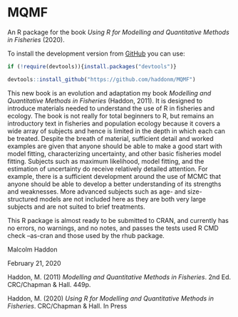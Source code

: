
<!-- README.md is generated from README.Rmd. Please edit that file -->

# MQMF

An R package for the book *Using R for Modelling and Quantitative
Methods in Fisheries* (2020).

To install the development version from [GitHub](https://github.com/)
you can use:

``` r
if (!require(devtools)){install.packages("devtools")} 

devtools::install_github("https://github.com/haddonm/MQMF")
```

This new book is an evolution and adaptation my book *Modelling and
Quantitative Methods in Fisheries* (Haddon, 2011). It is designed to
introduce materials needed to understand the use of R in fisheries and
ecology. The book is not really for total beginners to R, but remains an
introductory text in fisheries and population ecology because it covers
a wide array of subjects and hence is limited in the depth in which each
can be treated. Despite the breath of material, sufficient detail and
worked examples are given that anyone should be able to make a good
start with model fitting, characterizing uncertainty, and other basic
fisheries model fitting. Subjects such as maximum likelihood, model
fitting, and the estimation of uncertainty do receive relatively
detailed attention. For example, there is a sufficient development
around the use of MCMC that anyone should be able to develop a better
understanding of its strengths and weaknesses. More advanced subjects
such as age- and size-structured models are not included here as they
are both very large subjects and are not suited to brief treatments.

This R package is almost ready to be submitted to CRAN, and currently
has no errors, no warnings, and no notes, and passes the tests used R
CMD check –as-cran and those used by the rhub package.

Malcolm Haddon

February 21, 2020

Haddon, M. (2011) *Modelling and Quantitative Methods in Fisheries*. 2nd
Ed. CRC/Chapman & Hall. 449p.

Haddon, M. (2020) *Using R for Modelling and Quantitative Methods in
Fisheries*. CRC/Chapman & Hall. In Press
